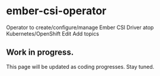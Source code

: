 # ember-csi-operator
Operator to create/configure/manage Ember CSI Driver atop Kubernetes/OpenShift Edit Add topics

## Work in progress. 
This page will be updated as coding progresses. Stay tuned.

